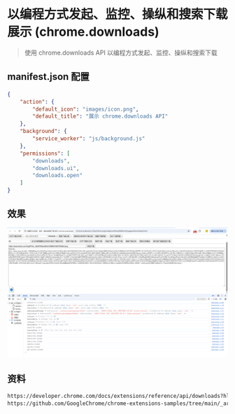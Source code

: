 # 以编程方式发起、监控、操纵和搜索下载 展示 (chrome.downloads)

> 使用 chrome.downloads API 以编程方式发起、监控、操纵和搜索下载


## manifest.json 配置
```json
{
    "action": {
        "default_icon": "images/icon.png",
        "default_title": "展示 chrome.downloads API"
    },
    "background": {
        "service_worker": "js/background.js"
    },
    "permissions": [
        "downloads",
        "downloads.ui",
        "downloads.open"
    ]
}
```

## 效果
![setting.png](./docs/setting.png)

## 资料
```markdown
https://developer.chrome.com/docs/extensions/reference/api/downloads?hl=zh-cn
https://github.com/GoogleChrome/chrome-extensions-samples/tree/main/_archive/mv2/api/downloads
```